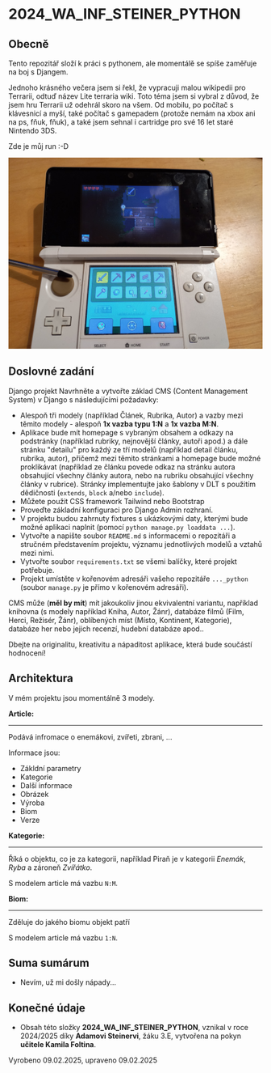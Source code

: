 # 2024_WA_INF_STEINER_PYTHON
## Obecně
Tento repozitář složí k práci s pythonem, ale momentálě se spíše zaměřuje na boj s Djangem.

Jednoho krásného večera jsem si řekl, že vypracuji malou wikipedii pro Terrarii, odtuď název Lite terraria wiki. Toto téma jsem si vybral z důvod, že jsem hru Terrarii už odehrál skoro na všem. Od mobilu, po počítač s klávesnicí a myší, také počítač s gamepadem (protože nemám na xbox ani na ps, fňuk, fňuk), a také jsem sehnal i cartridge pro své 16 let staré Nintendo 3DS. 

Zde je můj run :-D

<img alt="Já a nintendo" src="Z_img_proMd/obr1.jpg">


## Doslovné zadání
Django projekt
Navrhněte a vytvořte základ CMS (Content Management System) v Django s následujícími požadavky:

- Alespoň tři modely (například Článek, Rubrika, Autor) a vazby mezi těmito modely - alespoň **1x vazba typu 1:N** a **1x vazba M:N**.
- Aplikace bude mít homepage s vybraným obsahem a odkazy na podstránky (například rubriky, nejnovější články, autoři apod.) a dále stránku "detailu" pro každý ze tří modelů (například detail článku, rubrika, autor), přičemž mezi těmito stránkami a homepage bude možné proklikávat (například ze článku povede odkaz na stránku autora obsahující všechny články autora, nebo na rubriku obsahující všechny články v rubrice). Stránky implementujte jako šablony v DLT s použitím dědičnosti (`extends`, `block` a/nebo `include`).
- Můžete použit CSS framework Tailwind nebo Bootstrap
- Proveďte základní konfiguraci pro Django Admin rozhraní.
- V projektu budou zahrnuty fixtures s ukázkovými daty, kterými bude možné aplikaci naplnit (pomocí `python manage.py loaddata ...`).
- Vytvořte a napište soubor `README.md` s informacemi o repozitáři a stručném představením projektu, významu jednotlivých modelů a vztahů mezi nimi.
- Vytvořte soubor `requirements.txt` se všemi balíčky, které projekt potřebuje.
- Projekt umístěte v kořenovém adresáři vašeho repozitáře `..._python` (soubor `manage.py` je přímo v kořenovém adresáři).

CMS může (**měl by mít**) mít jakoukoliv jinou ekvivalentní variantu, například knihovna (s modely například Kniha, Autor, Žánr), databáze filmů (Film, Herci, Režisér, Žánr), oblíbených míst (Místo, Kontinent, Kategorie), databáze her nebo jejich recenzí, hudební databáze apod..

Dbejte na originalitu, kreativitu a nápaditost aplikace, která bude součástí hodnocení!

## Architektura
V mém projektu jsou momentálně 3 modely.

**Article:**
___

Podává infromace o enemákovi, zvířeti, zbrani, ...

Informace jsou:

 - Zákldní parametry
 - Kategorie
 - Další informace
 - Obrázek
 - Výroba
 - Biom
 - Verze

 **Kategorie:**
___

Říká o objektu, co je za kategorii, například Piraň je v kategorii *Enemák*, *Ryba* a zároneň *Zvířátko*.

S modelem article má vazbu `N:M`.

 **Biom:**
___

Zděluje do jakého biomu objekt patří

S modelem article má vazbu `1:N`.

## Suma sumárum
 - Nevím, už mi došly nápady... 

## Konečné údaje
 - Obsah této složky **2024_WA_INF_STEINER_PYTHON**, vznikal v roce 2024/2025 díky **Adamovi Steinervi**, žáku 3.E, vytvořena na pokyn **učitele Kamila Foltina**. 


Vyrobeno 09.02.2025, upraveno 09.02.2025

